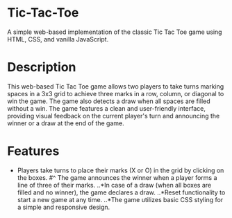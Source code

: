 # Tic-Tac-Toe
A simple web-based implementation of the classic Tic Tac Toe game using HTML, CSS, and vanilla JavaScript.

# Description
This web-based Tic Tac Toe game allows two players to take turns marking spaces in a 3x3 grid to achieve three marks in a row, column, or diagonal to win the game. The game also detects a draw when all spaces are filled without a win.
The game features a clean and user-friendly interface, providing visual feedback on the current player's turn and announcing the winner or a draw at the end of the game.

# Features
* Players take turns to place their marks (X or O) in the grid by clicking on the boxes.
#^  The game announces the winner when a player forms a line of three of their marks.
..*In case of a draw (when all boxes are filled and no winner), the game declares a draw.
..*Reset functionality to start a new game at any time.
..*The game utilizes basic CSS styling for a simple and responsive design.

